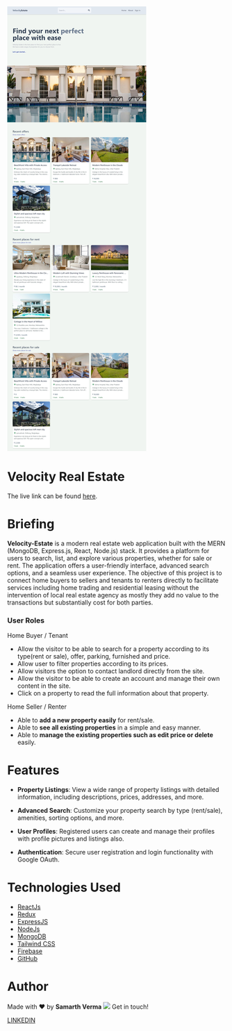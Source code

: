 <img src="./client/public/cover.jpeg">

# Velocity Real Estate

The live link can be found <a href="https://velocity-estate.onrender.com/" target="_blank" rel="noopener">here</a>.

# Briefing

**Velocity-Estate** is a modern real estate web application built with the MERN (MongoDB, Express.js, React, Node.js) stack. It provides a platform for users to search, list, and explore various properties, whether for sale or rent. The application offers a user-friendly interface, advanced search options, and a seamless user experience. The objective of this project is to connect home buyers to sellers and tenants to renters directly to facilitate services including home trading and residential leasing without the intervention of local real estate agency as mostly they add no value to the transactions but substantially cost for both parties.

### User Roles

Home Buyer / Tenant

- Allow the visitor to be able to search for a property according to its type(rent or sale), offer, parking, furnished and price.
- Allow user to filter properties according to its prices.
- Allow visitors the option to contact landlord directly from the site.
- Allow the visitor to be able to create an account and manage their own content in the site.
- Click on a property to read the full information about that property.

Home Seller / Renter

- Able to **add a new property easily** for rent/sale.
- Able to **see all existing properties** in a simple and easy manner.
- Able to **manage the existing properties such as edit price or delete** easily.

# Features

- **Property Listings**: View a wide range of property listings with detailed information, including descriptions, prices, addresses, and more.

- **Advanced Search**: Customize your property search by type (rent/sale), amenities, sorting options, and more.

- **User Profiles**: Registered users can create and manage their profiles with profile pictures and listings also.

- **Authentication**: Secure user registration and login functionality with Google OAuth.

# Technologies Used

- [ReactJs](https://reactjs.org/)
- [Redux](https://redux.js.org/)
- [ExpressJS](https://expressjs.com/)
- [NodeJs](https://nodejs.org/en/learn/getting-started/introduction-to-nodejs)
- [MongoDB](https://www.mongodb.com/docs/)
- [Tailwind CSS](https://tailwindcss.com/)
- [Firebase](https://firebase.google.com/)
- [GitHub](http://github.com)

# Author

Made with ❤️ by <b>Samarth Verma</b> <img src="https://raw.githubusercontent.com/MartinHeinz/MartinHeinz/master/wave.gif" width="16px"> Get in touch!

[LINKEDIN](https://www.linkedin.com/in/samarth2804/)

